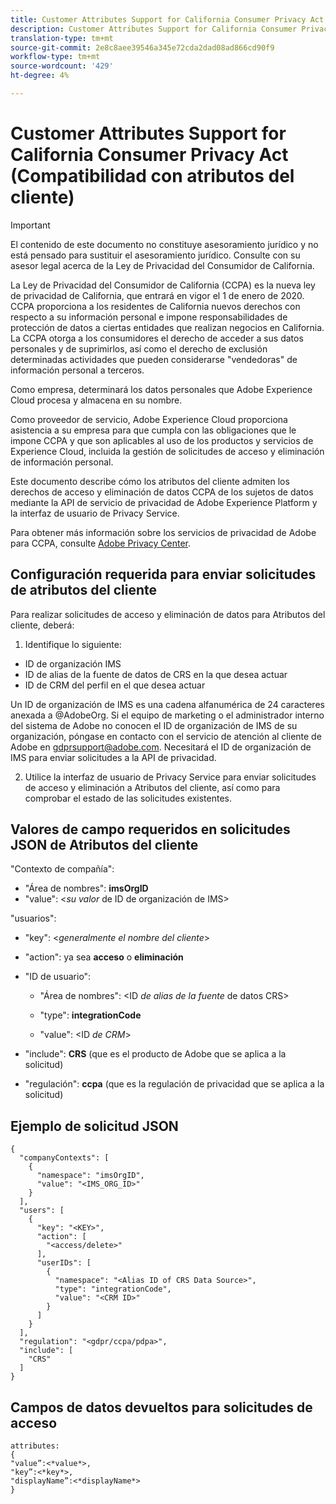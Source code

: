 ```yaml
---
title: Customer Attributes Support for California Consumer Privacy Act (Compatibilidad con atributos del cliente)
description: Customer Attributes Support for California Consumer Privacy Act (Compatibilidad con atributos del cliente)
translation-type: tm+mt
source-git-commit: 2e8c8aee39546a345e72cda2dad08ad866cd90f9
workflow-type: tm+mt
source-wordcount: '429'
ht-degree: 4%

---
```



# Customer Attributes Support for California Consumer Privacy Act (Compatibilidad con atributos del cliente)


>[!IMPORTANT]
>
>El contenido de este documento no constituye asesoramiento jurídico y no está pensado para sustituir el asesoramiento jurídico. Consulte con su asesor legal acerca de la Ley de Privacidad del Consumidor de California.

La Ley de Privacidad del Consumidor de California (CCPA) es la nueva ley de privacidad de California, que entrará en vigor el 1 de enero de 2020. CCPA proporciona a los residentes de California nuevos derechos con respecto a su información personal e impone responsabilidades de protección de datos a ciertas entidades que realizan negocios en California. La CCPA otorga a los consumidores el derecho de acceder a sus datos personales y de suprimirlos, así como el derecho de exclusión determinadas actividades que pueden considerarse &quot;vendedoras&quot; de información personal a terceros.

Como empresa, determinará los datos personales que Adobe Experience Cloud procesa y almacena en su nombre.

Como proveedor de servicio, Adobe Experience Cloud proporciona asistencia a su empresa para que cumpla con las obligaciones que le impone CCPA y que son aplicables al uso de los productos y servicios de Experience Cloud, incluida la gestión de solicitudes de acceso y eliminación de información personal.

Este documento describe cómo los atributos del cliente admiten los derechos de acceso y eliminación de datos CCPA de los sujetos de datos mediante la API de servicio de privacidad de Adobe Experience Platform y la interfaz de usuario de Privacy Service.

Para obtener más información sobre los servicios de privacidad de Adobe para CCPA, consulte [Adobe Privacy Center](https://www.adobe.com/privacy/ccpa.html).

## Configuración requerida para enviar solicitudes de atributos del cliente

Para realizar solicitudes de acceso y eliminación de datos para Atributos del cliente, deberá:

1. Identifique lo siguiente:

* ID de organización IMS
* ID de alias de la fuente de datos de CRS en la que desea actuar
* ID de CRM del perfil en el que desea actuar

Un ID de organización de IMS es una cadena alfanumérica de 24 caracteres anexada a @AdobeOrg. Si el equipo de marketing o el administrador interno del sistema de Adobe no conocen el ID de organización de IMS de su organización, póngase en contacto con el servicio de atención al cliente de Adobe en gdprsupport@adobe.com. Necesitará el ID de organización de IMS para enviar solicitudes a la API de privacidad.

2. Utilice la interfaz de usuario de Privacy Service para enviar solicitudes de acceso y eliminación a Atributos del cliente, así como para comprobar el estado de las solicitudes existentes.

## Valores de campo requeridos en solicitudes JSON de Atributos del cliente

&quot;Contexto de compañía&quot;:

* &quot;Área de nombres&quot;: **imsOrgID**
* &quot;value&quot;: &lt;*su valor* de ID de organización de IMS>

&quot;usuarios&quot;:

* &quot;key&quot;: &lt;*generalmente el nombre del cliente*>

* &quot;action&quot;: ya sea **acceso** o **eliminación**

* &quot;ID de usuario&quot;:

   * &quot;Área de nombres&quot;: &lt;ID *de alias de la fuente* de datos CRS>

   * &quot;type&quot;: **integrationCode**

   * &quot;value&quot;: &lt;ID *de CRM*>

* &quot;include&quot;: **CRS** (que es el producto de Adobe que se aplica a la solicitud)

* &quot;regulación&quot;: **ccpa** (que es la regulación de privacidad que se aplica a la solicitud)

## Ejemplo de solicitud JSON

```
{
  "companyContexts": [
    {
      "namespace": "imsOrgID",
      "value": "<IMS_ORG_ID>"
    }
  ],
  "users": [
    {
      "key": "<KEY>",
      "action": [
        "<access/delete>"
      ],
      "userIDs": [
        {
          "namespace": "<Alias ID of CRS Data Source>",
          "type": "integrationCode",
          "value": "<CRM ID>"
        }
      ]
    }
  ],
  "regulation": "<gdpr/ccpa/pdpa>",
  "include": [
    "CRS"
  ]
}
```

## Campos de datos devueltos para solicitudes de acceso

```
attributes:
{
"value”:<*value*>,
"key”:<*key*>,
"displayName”:<*displayName*>
}
```
